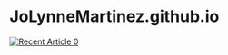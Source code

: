# JoLynneMartinez.github.io
<a target="_blank" href="https://github-readme-medium-recent-article.vercel.app/medium/@jolynnemartinez/0"><img src="https://github-readme-medium-recent-article.vercel.app/medium/@jolynnemartinez/0" alt="Recent Article 0"> 
